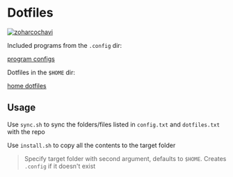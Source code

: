# Dotfiles

[![zoharcochavi](https://circleci.com/gh/zoharcochavi/dotfiles.svg?style=shield)](https://app.circleci.com/pipelines/github/zoharcochavi/dotfiles)

Included programs from the `.config` dir:

[program configs](config.txt)

Dotfiles in the `$HOME` dir:

[home dotfiles](dotfiles.txt)

## Usage

Use `sync.sh` to sync the folders/files listed in `config.txt` and `dotfiles.txt` with the repo

Use `install.sh` to copy all the contents to the target folder
> Specify target folder with second argument, defaults to `$HOME`. Creates `.config` if it doesn't exist

